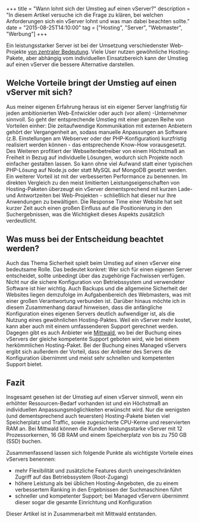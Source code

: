 +++
title = "Wann lohnt sich der Umstieg auf einen vServer?"
description = "In diesem Artikel versuche ich die Frage zu klären, bei welchen Anforderungen sich ein vServer lohnt und was man dabei beachten sollte."
date = "2015-08-25T14:10:00"
tag = ["Hosting", "Server", "Webmaster", "Werbung"]
+++

Ein leistungsstarker Server ist bei der Umsetzung verschiedenster Web-Projekte [von zentraler Bedeutung](http://www.selbstaendig-im-netz.de/2013/06/12/firmenwebsite/braucht-man-einen-server-fuer-die-eigene-website/). Viele User nutzen gewöhnliche Hosting-Pakete, aber abhängig vom individuellen Einsatzbereich kann der Umstieg auf einen vServer die bessere Alternative darstellen.

<!--more-->

## Welche Vorteile bringt der Umstieg auf einen vServer mit sich?
Aus meiner eigenen Erfahrung heraus ist ein eigener Server langfristig für jeden ambitionierten Web-Entwickler oder auch (vor allem) -Unternehmer sinnvoll.
So geht der entsprechende Umstieg mit einer ganzen Reihe von Vorteilen einher: Die zeitaufwendige Kommunikation mit externen Anbietern gehört der Vergangenheit an, sodass manuelle Anpassungen an Software (z.B. Einstellungen am Webserver oder der PHP-Konfiguration) kurzfristig realisiert werden können - das entsprechende Know-How vorausgesetzt.
Des Weiteren profitiert der Webseitenbetreiber von einem Höchstmaß an Freiheit in Bezug auf individuelle Lösungen, wodurch sich Projekte noch einfacher gestalten lassen. So kann ohne viel Aufwand statt einer typischen PHP-Lösung auf Node.js oder statt MySQL auf MongoDB gesetzt werden.
Ein weiterer Vorteil ist mit der verbesserten Performance zu benennen. Im direkten Vergleich zu den meist limitierten Leistungseigenschaften von Hosting-Paketen überzeugt ein vServer dementsprechend mit kurzen Lade- und Antwortzeiten bei Web-Projekten - schließlich hat dieser nur Ihre Anwendungen zu bewältigen. Die Response Time einer Website hat seit kurzer Zeit auch einen großen Einfluss auf die Positionierung in den Suchergebnissen, was die Wichtigkeit dieses Aspekts zusätzlich verdeutlicht.

## Was muss bei der Entscheidung beachtet werden?
Auch das Thema Sicherheit spielt beim Umstieg auf einen vServer eine bedeutsame Rolle.
Das bedeutet konkret: Wer sich für einen eigenen Server entscheidet, sollte unbedingt über das zugehörige Fachwissen verfügen. Nicht nur die sichere Konfiguration von Betriebssystem und verwendeter Software ist hier wichtig. Auch Backups und die allgemeine Sicherheit der Websites liegen demzufolge im Aufgabenbereich des Webmasters, was mit einer großen Verantwortung verbunden ist.
Darüber hinaus möchte ich in diesem Zusammenhang darauf hinweisen, dass die anfängliche Konfiguration eines eigenen Servers deutlich aufwendiger ist, als die Nutzung eines gewöhnlichen Hosting-Paktes. Weil ein vServer mehr kostet, kann aber auch mit einem umfassenderen Support gerechnet werden.
Dagegen gibt es auch Anbieter wie [Mittwald](https://www.mittwald.de/hosting/vserver), wo bei der Buchung eines vServers der gleiche kompetente Support geboten wird, wie bei einem herkömmlichen Hosting-Paket.
Bei der Buchung eines Managed vServers ergibt sich außerdem der Vorteil, dass der Anbieter des Servers die Konfiguration übernimmt und meist sehr schnellen und kompetenten Support bietet.

## Fazit
Insgesamt gesehen ist der Umstieg auf einen vServer sinnvoll, wenn ein erhöhter Ressourcen-Bedarf vorhanden ist und ein Höchstmaß an individuellen Anpassungsmöglichkeiten erwünscht wird.
Nur die wenigsten (und dementsprechend auch teuersten) Hosting-Pakete bieten viel Speicherplatz und Traffic, sowie zugesicherte CPU-Kerne und reservierten RAM an.
Bei Mittwald können die Kunden leistungsstarke vServer mit 12 Prozessorkernen, 16 GB RAM und einem Speicherplatz von bis zu 750 GB (SSD) buchen.

Zusammenfassend lassen sich folgende Punkte als wichtigste Vorteile eines vServers benennen:

* mehr Flexibilität und zusätzliche Features durch uneingeschränkten Zugriff auf das Betriebssystem (Root-Zugang)
* höhere Leistung als bei üblichen Hosting-Angeboten, die zu einem verbessertem Ranking in den Ergebnissen der Suchmaschinen führt
* schneller und kompetenter Support; bei Managed vServern übernimmt dieser sogar die gesamte Einrichtung und Konfiguration

Dieser Artikel ist in Zusammenarbeit mit Mittwald entstanden.